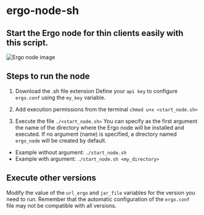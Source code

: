 # ergo-node-sh
## Start the Ergo node for thin clients easily with this script.

<img src="https://ergonfts.org/ergo-node-sh.png" alt="Ergo node image"/>

## Steps to run the node
1. Download the .sh file extension
Define your ```api key``` to configure ```ergo.conf``` using the ```my_key``` variable.

2. Add execution permissions from the terminal ```chmod u+x <start_node.sh>```

3. Execute the file ```./<start_node.sh>```
You can specify as the first argument the name of the directory where the Ergo node will be installed and executed. If no argument (name) is specified, a directory named ```ergo_node``` will be created by default.
- Example without argument: ```./start_node.sh```
- Example with argument: ```./start_node.sh <my_directory>```

## Execute other versions
Modify the value of the ```url_ergo``` and ```jar_file``` variables for the version you need to run. Remember that the automatic configuration of the ```ergo.conf``` file may not be compatible with all versions.